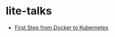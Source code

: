 # lite-talks

* [First Step from Docker to Kubernetes](https://github.com/b2etw/lite-talks/blob/master/2020-06-04/README.md)
